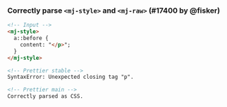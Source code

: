 ### Correctly parse `<mj-style>` and `<mj-raw>` (#17400 by @fisker)

<!-- prettier-ignore -->
```html
<!-- Input -->
<mj-style>
  a::before {
    content: "</p>";
  }
</mj-style>

<!-- Prettier stable -->
SyntaxError: Unexpected closing tag "p". 

<!-- Prettier main -->
Correctly parsed as CSS.
```
